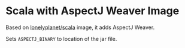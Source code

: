 # Scala with AspectJ Weaver Image

Based on [lonelyplanet/scala](https://hub.docker.com/r/lonelyplanet/scala/) image, it adds AspectJ Weaver.

Sets `ASPECTJ_BINARY` to location of the jar file.
